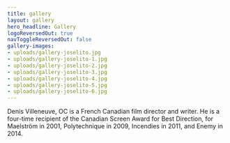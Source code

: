```yaml
---
title: gallery
layout: gallery
hero_headline: Gallery
logoReversedOut: true
navToggleReversedOut: false
gallery-images:
- uploads/gallery-joselito.jpg
- uploads/gallery-joselito-1.jpg
- uploads/gallery-joselito-2.jpg
- uploads/gallery-joselito-3.jpg
- uploads/gallery-joselito-4.jpg
- uploads/gallery-joselito-5.jpg
- uploads/gallery-joselito-6.jpg
---
```


Denis Villeneuve, OC is a French Canadian film director and writer. He is a four-time recipient of the Canadian Screen Award for Best Direction, for Maelström in 2001, Polytechnique in 2009, Incendies in 2011, and Enemy in 2014.
